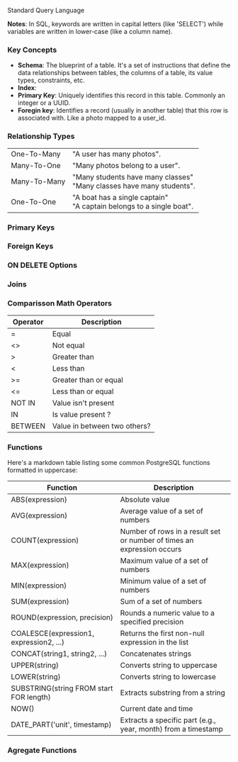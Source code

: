 Standard Query Language

**Notes**: In SQL, keywords are written in capital letters (like 'SELECT') while variables are written in lower-case (like a column name).

### Key Concepts

- **Schema**: The blueprint of a table. It's a set of instructions that define the data relationships between tables, the columns of a table, its value types, constraints, etc.
- **Index**:
- **Primary Key**: Uniquely identifies this record in this table. Commonly an integer or a UUID.
- **Foregin key**: Identifies a record (usually in another table) that this row is associated with. Like a photo mapped to a user_id.

### Relationship Types

|                     |                                                                                               |
|---------------------|-----------------------------------------------------------------------------------------------|
| One-To-Many         | "A user has many photos".                                                                     |
| Many-To-One         | "Many photos belong to a user".                                                               |
| Many-To-Many        | "Many students have many classes" <br> "Many classes have many students".                     |
| One-To-One          | "A boat has a single captain" <br> "A captain belongs to a single boat".                      |


### Primary Keys

### Foreign Keys

### ON DELETE Options

### Joins

### Comparisson Math Operators

| Operator | Description                  |
|----------|------------------------------|
| =        | Equal                        |
| <>       | Not equal                    |
| >        | Greater than                 |
| <        | Less than                    |
| >=       | Greater than or equal        |
| <=       | Less than or equal           |
| NOT IN   | Value isn't present          |
| IN       | Is value present ?           |
| BETWEEN  | Value in between two others? |


### Functions

Here's a markdown table listing some common PostgreSQL functions formatted in uppercase:

| Function                   | Description                                                            |
|----------------------------|------------------------------------------------------------------------|
| ABS(expression)            | Absolute value                                                         |
| AVG(expression)            | Average value of a set of numbers                                      |
| COUNT(expression)          | Number of rows in a result set or number of times an expression occurs |
| MAX(expression)            | Maximum value of a set of numbers                                      |
| MIN(expression)            | Minimum value of a set of numbers                                      |
| SUM(expression)            | Sum of a set of numbers                                                |
| ROUND(expression, precision) | Rounds a numeric value to a specified precision                      |
| COALESCE(expression1, expression2, ...) | Returns the first non-null expression in the list         |
| CONCAT(string1, string2, ...) | Concatenates strings                                                |
| UPPER(string)              | Converts string to uppercase                                           |
| LOWER(string)              | Converts string to lowercase                                           |
| SUBSTRING(string FROM start FOR length) | Extracts substring from a string                          |
| NOW()                      | Current date and time                                                  |
| DATE_PART('unit', timestamp) | Extracts a specific part (e.g., year, month) from a timestamp        |

### Agregate Functions
